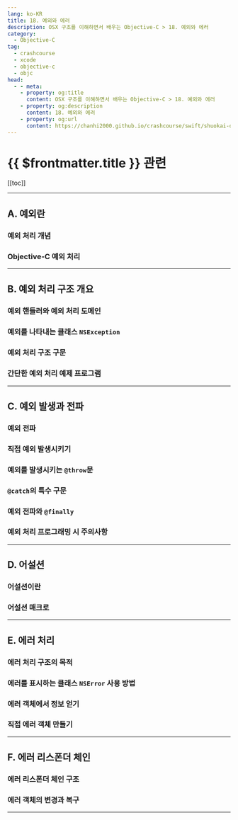 ```yaml
---
lang: ko-KR
title: 18. 예외와 에러
description: OSX 구조를 이해하면서 배우는 Objective-C > 18. 예외와 에러
category:
  - Objective-C
tag: 
  - crashcourse
  - xcode
  - objective-c
  - objc
head:
  - - meta:
    - property: og:title
      content: OSX 구조를 이해하면서 배우는 Objective-C > 18. 예외와 에러
    - property: og:description
      content: 18. 예외와 에러
    - property: og:url
      content: https://chanhi2000.github.io/crashcourse/swift/shuokai-objc/18.html
---
```


# {{ $frontmatter.title }} 관련

[[toc]]

---

## A. 예외란

### 예외 처리 개념

### Objective-C 예외 처리

---

## B. 예외 처리 구조 개요

### 예외 핸들러와 예외 처리 도메인

### 예외를 나타내는 클래스 `NSException`

### 예외 처리 구조 구문

### 간단한 예외 처리 예제 프로그램

---

## C. 예외 발생과 전파

### 예외 전파

### 직접 예외 발생시키기

### 예외를 발생시키는 `@throw`문

### `@catch`의 특수 구문

### 예외 전파와 `@finally`

### 예외 처리 프로그래밍 시 주의사항

---

## D. 어설션

### 어설션이란

### 어설션 매크로

---

## E. 에러 처리

### 에러 처리 구조의 목적

### 에러를 표시하는 클래스 `NSError` 사용 방법

### 에러 객체에서 정보 얻기

### 직접 에러 객체 만들기

---

## F. 에러 리스폰더 체인

### 에러 리스폰더 체인 구조

### 에러 객체의 변경과 복구

---

<TagLinks />